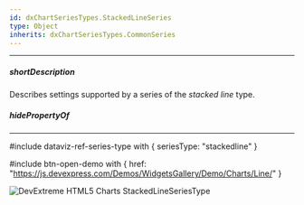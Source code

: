 ```yaml
---
id: dxChartSeriesTypes.StackedLineSeries
type: Object
inherits: dxChartSeriesTypes.CommonSeries
---
```

---
##### shortDescription
Describes settings supported by a series of the *stacked line* type.

##### hidePropertyOf

---
#include dataviz-ref-series-type with { 
    seriesType: "stackedline"
}

#include btn-open-demo with {
    href: "https://js.devexpress.com/Demos/WidgetsGallery/Demo/Charts/Line/"
}

![DevExtreme HTML5 Charts StackedLineSeriesType](/images/ChartJS/StackedLine.png)